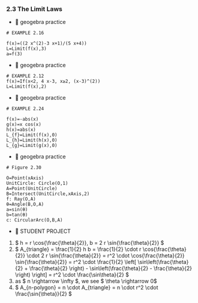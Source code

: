 ### 2.3 The Limit Laws


- 🎯 geogebra practice 

```
# EXAMPLE 2.16

f(x)=((2 x^(2)-3 x+1)/(5 x+4))
L=Limit(f(x),3)
a=f(3)
```


- 🎯 geogebra practice 

```
# EXAMPLE 2.12
f(x)=If(x<2, 4 x-3, x≥2, (x-3)^(2))
L=Limit(f(x),2)
```


- 🎯 geogebra practice 

```
# EXAMPLE 2.24

f(x)=-abs(x)
g(x)=x cos(x)
h(x)=abs(x)
L_{f}=Limit(f(x),0)
L_{h}=Limit(h(x),0)
L_{g}=Limit(g(x),0)
```


- 🎯 geogebra practice 

```
# Figure 2.30

O=Point(xAxis)
UnitCircle: Circle(O,1)
A=Point(UnitCircle)
B=Intersect(UnitCircle,xAxis,2)
f: Ray(O,A)
θ=Angle(B,O,A)
a=sin(θ)
b=tan(θ)
c: CircularArc(O,B,A)
```

- 🎁 STUDENT PROJECT
1. $ h = r \cos{\frac{\theta}{2}}, b = 2 r \sin{\frac{\theta}{2}} $
2. $ A_{triangle} = \frac{1}{2} h b  = \frac{1}{2} \cdot r \cos{\frac{\theta}{2}} \cdot 2 r \sin{\frac{\theta}{2}} =  r^2 \cdot \cos{\frac{\theta}{2}} \sin{\frac{\theta}{2}}  = r^2 \cdot \frac{1}{2} \left[ \sin\left(\frac{\theta}{2} +  \frac{\theta}{2} \right) - \sin\left(\frac{\theta}{2} - \frac{\theta}{2} \right) \right] = r^2 \cdot \frac{\sin\theta}{2} $
3. as $ n \rightarrow \infty $, we see $ \theta \rightarrow 0$
4. $ A_{n-polygon} = n \cdot A_{triangle} = n \cdot r^2 \cdot \frac{\sin{\theta}}{2} $










